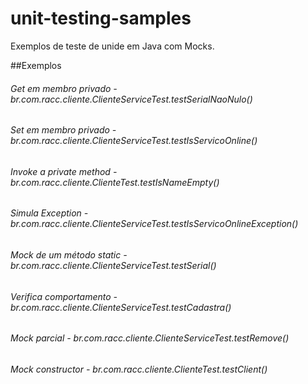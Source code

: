 # unit-testing-samples
Exemplos de teste de unide em Java com Mocks.


##Exemplos
###### Get em membro privado - br.com.racc.cliente.ClienteServiceTest.testSerialNaoNulo()
###### Set em membro privado - br.com.racc.cliente.ClienteServiceTest.testIsServicoOnline()
###### Invoke a private method - br.com.racc.cliente.ClienteTest.testIsNameEmpty()
###### Simula Exception - br.com.racc.cliente.ClienteServiceTest.testIsServicoOnlineException()
###### Mock de um método static - br.com.racc.cliente.ClienteServiceTest.testSerial()
###### Verifica comportamento - br.com.racc.cliente.ClienteServiceTest.testCadastra()
###### Mock parcial - br.com.racc.cliente.ClienteServiceTest.testRemove()
###### Mock constructor - br.com.racc.cliente.ClienteTest.testClient()
